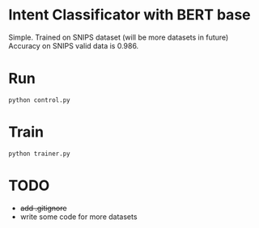 # Intent Classificator with BERT base
Simple. Trained on SNIPS dataset (will be more datasets in future)  
Accuracy on SNIPS valid data is 0.986.

# Run
`python control.py`

# Train
`python trainer.py`


# TODO
  - ~~add .gitignore~~
  - write some code for more datasets
